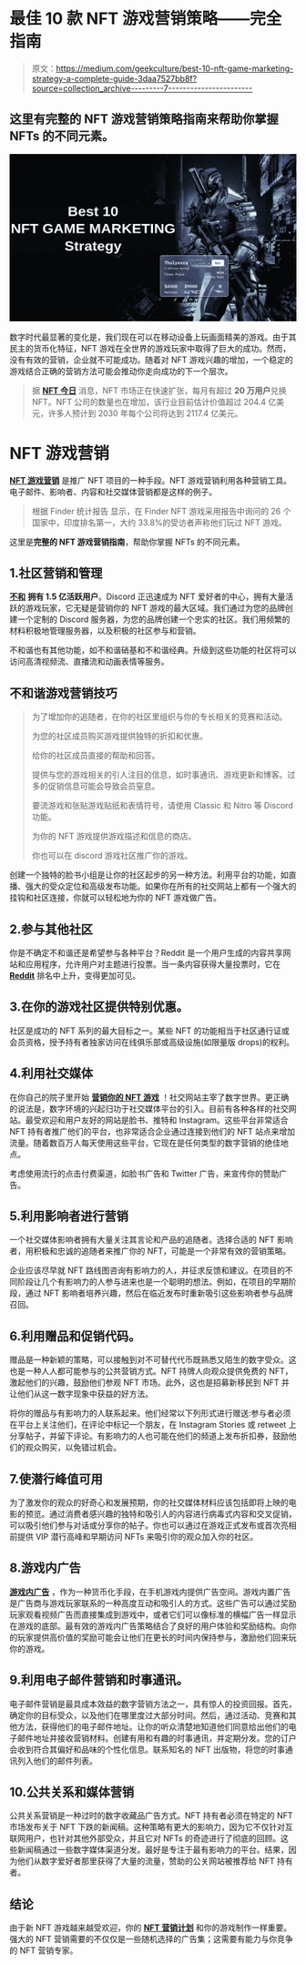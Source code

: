 # 最佳 10 款 NFT 游戏营销策略——完全指南

> 原文：<https://medium.com/geekculture/best-10-nft-game-marketing-strategy-a-complete-guide-3daa7527bb8f?source=collection_archive---------7----------------------->

## 这里有**完整的 NFT 游戏营销策略指南**来帮助你掌握 NFTs 的不同元素。

![](img/167cc78116c87c867277a27b06e3ece1.png)

数字时代最显著的变化是，我们现在可以在移动设备上玩画面精美的游戏。由于其民主的货币化特征，NFT 游戏在全世界的游戏玩家中取得了巨大的成功。然而，没有有效的营销，企业就不可能成功。随着对 NFT 游戏兴趣的增加，一个稳定的游戏结合正确的营销方法可能会推动你走向成功的下一个层次。

> 据 [**NFT 今日**](https://nftnewstoday.com/2022/07/10/nft-trends-2023-what-the-future-holds/) 消息，NFT 市场正在快速扩张，每月有超过 **20 万用户**兑换 NFT。NFT 公司的数量也在增加，该行业目前估计价值超过 204.4 亿美元，许多人预计到 2030 年每个公司将达到 2117.4 亿美元。

# NFT 游戏营销

[**NFT 游戏营销**](https://bit.ly/3VqYnfC) 是推广 NFT 项目的一种手段。NFT 游戏营销利用各种营销工具。电子邮件、影响者、内容和社交媒体营销都是这样的例子。

> 根据 Finder 统计报告 显示，在 Finder NFT 游戏采用报告中询问的 26 个国家中，印度排名第一，大约 33.8%的受访者声称他们玩过 NFT 游戏。

这里是**完整的 NFT 游戏营销指南**，帮助你掌握 NFTs 的不同元素。

## 1.社区营销和管理

[**不和**](https://discord.com/) **拥有 1.5 亿活跃用户**。Discord 正迅速成为 NFT 爱好者的中心，拥有大量活跃的游戏玩家，它无疑是营销你的 NFT 游戏的最大区域。我们通过为您的品牌创建一个定制的 Discord 服务器，为您的品牌创建一个忠实的社区。我们用频繁的材料积极地管理服务器，以及积极的社区参与和营销。

不和谐也有其他功能，如不和谐硝基和不和谐经典。升级到这些功能的社区将可以访问高清视频流、直播流和动画表情等服务。

## **不和谐游戏营销技巧**

> 为了增加你的追随者，在你的社区里组织与你的专长相关的竞赛和活动。
> 
> 为您的社区成员购买游戏提供独特的折扣和优惠。
> 
> 给你的社区成员直接的帮助和回答。
> 
> 提供与您的游戏相关的引人注目的信息，如时事通讯、游戏更新和博客。过多的促销信息可能会导致会员窒息。
> 
> 要流游戏和张贴游戏贴纸和表情符号，请使用 Classic 和 Nitro 等 Discord 功能。
> 
> 为你的 NFT 游戏提供游戏描述和信息的商店。
> 
> 你也可以在 discord 游戏社区推广你的游戏。

创建一个独特的脸书小组是让你的社区起步的另一种方法。利用平台的功能，如直播、强大的受众定位和高级发布功能。如果你在所有的社交网站上都有一个强大的挂钩和社区连接，你就可以轻松地为你的 NFT 游戏做广告。

## 2.参与其他社区

你是不确定不和谐还是希望参与各种平台？Reddit 是一个用户生成的内容共享网站和应用程序，允许用户对主题进行投票。当一条内容获得大量投票时，它在 [**Reddit**](https://www.reddit.com/) 排名中上升，变得更加可见。

## 3.在你的游戏社区提供特别优惠。

社区是成功的 NFT 系列的最大目标之一。某些 NFT 的功能相当于社区通行证或会员资格，授予持有者独家访问在线俱乐部或高级设施(如限量版 drops)的权利。

## 4.利用社交媒体

在你自己的院子里开始 [**营销你的 NFT 游戏**](https://bit.ly/3CrKyVL) ！社交网站主宰了数字世界。更正确的说法是，数字环境的兴起归功于社交媒体平台的引入。目前有各种各样的社交网站。最受欢迎和用户友好的网站是脸书、推特和 Instagram。这些平台非常适合 NFT 持有者推广他们的平台，也非常适合企业通过连接到他们的 NFT 站点来增加流量。随着数百万人每天使用这些平台，它现在是任何类型的数字营销的绝佳地点。

考虑使用流行的点击付费渠道，如脸书广告和 Twitter 广告，来宣传你的赞助广告。

## 5.利用影响者进行营销

一个社交媒体影响者拥有大量关注其言论和产品的追随者。选择合适的 NFT 影响者，用积极和忠诚的追随者来推广你的 NFT，可能是一个非常有效的营销策略。

企业应该尽早就 NFT 路线图咨询有影响力的人，并征求反馈和建议。在项目的不同阶段让几个有影响力的人参与进来也是一个聪明的想法。例如，在项目的早期阶段，通过 NFT 影响者培养兴趣，然后在临近发布时重新吸引这些影响者参与品牌召回。

## 6.利用赠品和促销代码。

赠品是一种新颖的策略，可以接触到对不可替代代币既熟悉又陌生的数字受众。这也是一种人人都可能参与的公共营销方式。NFT 持牌人向观众提供免费的 NFT，激起他们的兴趣，鼓励他们参观 NFT 市场。此外，这也是招募新移民到 NFT 并让他们从这一数字现象中获益的好方法。

将你的赠品与有影响力的人联系起来。他们经常以下列形式进行赠送:参与者必须在平台上关注他们，在评论中标记一个朋友，在 Instagram Stories 或 retweet 上分享帖子，并留下评论。有影响力的人也可能在他们的频道上发布折扣券，鼓励他们的观众购买，以免错过机会。

## 7.使潜行峰值可用

为了激发你的观众的好奇心和发展预期，你的社交媒体材料应该包括即将上映的电影的预览。通过消费者感兴趣的独特和吸引人的内容进行病毒式内容和交叉促销，可以吸引他们参与对话或分享你的帖子。你也可以通过在游戏正式发布或首次亮相前提供 VIP 潜行高峰和早期访问 NFTs 来吸引你的观众加入你的社区。

## 8.游戏内广告

[**游戏内广告**](https://bit.ly/3VqYnfC) ，作为一种货币化手段，在手机游戏内提供广告空间。游戏内置广告是广告商与游戏玩家联系的一种高度互动和吸引人的方式。这些广告可以通过奖励玩家观看视频广告而直接集成到游戏中，或者它们可以像标准的横幅广告一样显示在游戏的底部。最有效的游戏内广告策略结合了良好的用户体验和奖励结构。向你的玩家提供高价值的奖励可能会让他们在更长的时间内保持参与，激励他们回来玩你的游戏。

## 9.利用电子邮件营销和时事通讯。

电子邮件营销是最具成本效益的数字营销方法之一，具有惊人的投资回报。首先，确定你的目标受众，以及他们在哪里度过大部分时间。然后，通过活动、竞赛和其他方法，获得他们的电子邮件地址。让你的听众清楚地知道他们同意给出他们的电子邮件地址并接收营销材料。创建有用和有趣的时事通讯，并定期分发。您的订户会收到符合其偏好和品味的个性化信息。联系知名的 NFT 出版物，将您的时事通讯列入他们的邮件列表。

## 10.公共关系和媒体营销

公共关系营销是一种过时的数字收藏品广告方式。NFT 持有者必须在特定的 NFT 市场发布关于 NFT 下跌的新闻稿。这种策略有更大的影响力，因为它不仅针对互联网用户，也针对其他外部受众，并且它对 NFTs 的奇迹进行了彻底的回顾。这些新闻稿通过一些数字媒体渠道分发。最好是专注于最有影响力的平台。结果，因为他们从数字爱好者那里获得了大量的流量，赞助的公关网站被推荐给 NFT 持有者。

## 结论

由于新 NFT 游戏越来越受欢迎，你的 [**NFT 营销计划**](https://bit.ly/3CrKyVL) 和你的游戏制作一样重要。强大的 NFT 营销需要的不仅仅是一些随机选择的广告集；这需要有能力与你竞争的 NFT 营销专家。